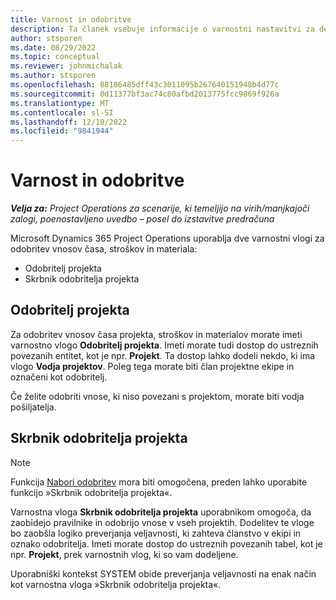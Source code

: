 ```yaml
---
title: Varnost in odobritve
description: Ta članek vsebuje informacije o varnostni nastavitvi za delo z odobritvami v programu Microsoft Dynamics 365 Project Operations.
author: stsporen
ms.date: 08/29/2022
ms.topic: conceptual
ms.reviewer: johnmichalak
ms.author: stsporen
ms.openlocfilehash: 88186485dff43c3011095b267640151948b4d77c
ms.sourcegitcommit: 0d11377bf3ac74c80afbd2013775fcc9869f926a
ms.translationtype: MT
ms.contentlocale: sl-SI
ms.lasthandoff: 12/10/2022
ms.locfileid: "9841944"
---
```

# <a name="security-and-approvals"></a>Varnost in odobritve

_**Velja za:** Project Operations za scenarije, ki temeljijo na virih/manjkajoči zalogi, poenostavljeno uvedbo – posel do izstavitve predračuna_

Microsoft Dynamics 365 Project Operations uporablja dve varnostni vlogi za odobritev vnosov časa, stroškov in materiala:

- Odobritelj projekta
- Skrbnik odobritelja projekta

## <a name="project-approver"></a>Odobritelj projekta

Za odobritev vnosov časa projekta, stroškov in materialov morate imeti varnostno vlogo **Odobritelj projekta**. Imeti morate tudi dostop do ustreznih povezanih entitet, kot je npr. **Projekt**. Ta dostop lahko dodeli nekdo, ki ima vlogo **Vodja projektov**. Poleg tega morate biti član projektne ekipe in označeni kot odobritelj.

Če želite odobriti vnose, ki niso povezani s projektom, morate biti vodja pošiljatelja.

## <a name="project-approver-admin"></a>Skrbnik odobritelja projekta

> [!NOTE]
> Funkcija [Nabori odobritev](approval-sets.md) mora biti omogočena, preden lahko uporabite funkcijo »Skrbnik odobritelja projekta«.

Varnostna vloga **Skrbnik odobritelja projekta** uporabnikom omogoča, da zaobidejo pravilnike in odobrijo vnose v vseh projektih. Dodelitev te vloge bo zaobšla logiko preverjanja veljavnosti, ki zahteva članstvo v ekipi in oznako odobritelja. Imeti morate dostop do ustreznih povezanih tabel, kot je npr. **Projekt**, prek varnostnih vlog, ki so vam dodeljene.

Uporabniški kontekst SYSTEM obide preverjanja veljavnosti na enak način kot varnostna vloga »Skrbnik odobritelja projekta«.
